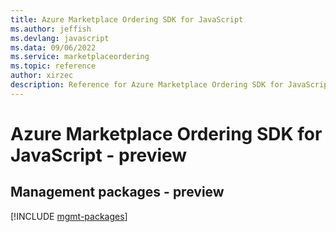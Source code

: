 ```yaml
---
title: Azure Marketplace Ordering SDK for JavaScript
ms.author: jeffish
ms.devlang: javascript
ms.data: 09/06/2022
ms.service: marketplaceordering
ms.topic: reference
author: xirzec
description: Reference for Azure Marketplace Ordering SDK for JavaScript
---
```

# Azure Marketplace Ordering SDK for JavaScript - preview

## Management packages - preview
[!INCLUDE [mgmt-packages](marketplace-ordering-mgmt-index.md)]
